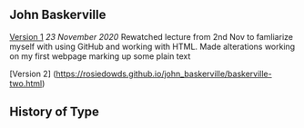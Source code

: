 John Baskerville 
-----------------
[Version 1](https://rosiedowds.github.io/john_baskerville/baskerville-one.html)
*23 November 2020*
Rewatched lecture from 2nd Nov to famliarize myself with using GitHub and working with HTML. Made alterations working on my first webpage marking up some plain text 

[Version 2] (https://rosiedowds.github.io/john_baskerville/baskerville-two.html)











History of Type
----------------

